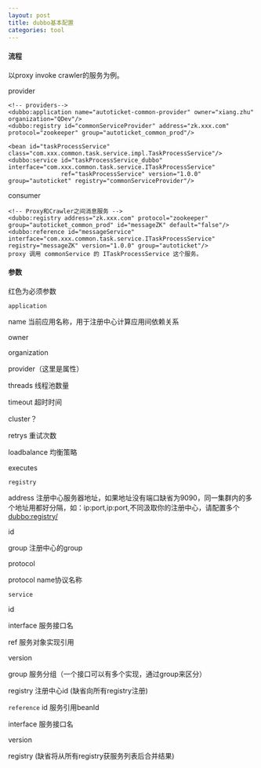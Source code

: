 ```yaml
---
layout: post
title: dubbo基本配置
categories: tool
---
```


#### 流程
以proxy invoke crawler的服务为例。

provider

    <!-- providers-->
    <dubbo:application name="autoticket-common-provider" owner="xiang.zhu" organization="QDev"/>
    <dubbo:registry id="commonServiceProvider" address="zk.xxx.com" protocol="zookeeper" group="autoticket_common_prod"/>

    <bean id="taskProcessService" class="com.xxx.common.task.service.impl.TaskProcessService"/>
    <dubbo:service id="taskProcessService_dubbo" interface="com.xxx.common.task.service.ITaskProcessService"
                   ref="taskProcessService" version="1.0.0" group="autoticket" registry="commonServiceProvider"/>

consumer

    <!-- Proxy和Crawler之间消息服务 -->
    <dubbo:registry address="zk.xxx.com" protocol="zookeeper" group="autoticket_common_prod" id="messageZK" default="false"/>
    <dubbo:reference id="messageService" interface="com.xxx.common.task.service.ITaskProcessService" registry="messageZK" version="1.0.0" group="autoticket"/>
    proxy 调用 commonService 的 ITaskProcessService 这个服务。


#### 参数
红色为必须参数

`application`

name 当前应用名称，用于注册中心计算应用间依赖关系

owner

organization

provider（这里是属性）

threads  线程池数量

timeout  超时时间

cluster？

retrys     重试次数

loadbalance 均衡策略

executes

`registry`

address 注册中心服务器地址，如果地址没有端口缺省为9090，同一集群内的多个地址用都好分隔，如：ip:port,ip:port,不同汲取你的注册中心，请配置多个<dubbo:registry/>

id

group      注册中心的group

protocol

protocol  name协议名称

`service`

id

interface 服务接口名

ref  服务对象实现引用

version

group 服务分组（一个接口可以有多个实现，通过group来区分）

registry 注册中心id (缺省向所有registry注册)

`reference`
id  服务引用beanId

interface 服务接口名

version

registry (缺省将从所有registry获服务列表后合并结果)